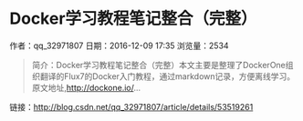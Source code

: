 # Docker学习教程笔记整合（完整）
作者：qq_32971807
日期：2016-12-09 17:35
浏览量：2534
> 简介：Docker学习教程笔记整合（完整）本文主要是整理了DockerOne组织翻译的Flux7的Docker入门教程，通过markdown记录，方便离线学习。原文地址,http://dockone.io/...

 链接：http://blog.csdn.net/qq_32971807/article/details/53519261
